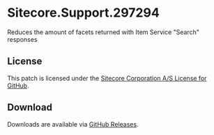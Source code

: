 # Sitecore.Support.297294
Reduces the amount of facets returned with Item Service &quot;Search&quot; responses

## License  
This patch is licensed under the [Sitecore Corporation A/S License for GitHub](https://github.com/sitecoresupport/Sitecore.Support.297294/blob/master/LICENSE).  

## Download  
Downloads are available via [GitHub Releases](https://github.com/sitecoresupport/Sitecore.Support.297294/releases).  
